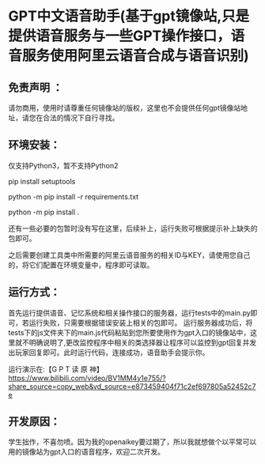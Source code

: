 # GPT中文语音助手(基于gpt镜像站,只是提供语音服务与一些GPT操作接口，语音服务使用阿里云语音合成与语音识别)

## 免责声明  ： 

请勿商用，使用时请尊重任何镜像站的版权，这里也不会提供任何gpt镜像站地址，请您在合法的情况下自行寻找。



## 环境安装：

仅支持Python3，暂不支持Python2

pip install setuptools

python -m pip install -r requirements.txt

python -m pip install .

还有一些必要的包暂时没有写在这里，后续补上，运行失败可根据提示补上缺失的包即可。

之后需要创建工具类中所需要的阿里云语音服务的相关ID与KEY，请使用您自己的，将它们配置在环境变量中，程序即可读取。

## 运行方式：

首先运行提供语音、记忆系统和相关操作接口的服务器，运行tests中的main.py即可，若运行失败，只需要根据错误安装上相关的包即可。
运行服务器成功后，将tests下的js文件夹下的main.js代码粘贴到您所要使用作为gpt入口的镜像站中，这里就不明确说明了,更改监控程序中相关的类选择器让程序可以监控到gpt回复并发出玩家回复即可。此时运行代码，连接成功，语音助手会提示你。

运行演示在:【G P T 读 原 神】 https://www.bilibili.com/video/BV1MM4y1e755/?share_source=copy_web&vd_source=e873459404f71c2ef697805a52452c7e

## 开发原因：

学生拙作，不喜勿喷。因为我的openaikey要过期了，所以我就想做个以平常可以用的镜像站为gpt入口的语音程序，欢迎二次开发。
